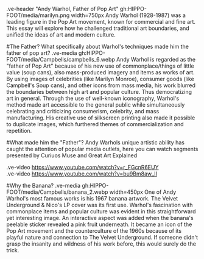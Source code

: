 
.ve-header "Andy Warhol, Father of Pop Art" gh:HIPPO-FOOT/media/marilyn.png width=750px
Andy Warhol (1928-1987) was a leading figure in the Pop Art movement, known for commercial and fine art. This essay will explore how he challenged traditional art boundaries, and unified the ideas of art and modern culture. 



#The Father?
What specifically about Warhol's techniques made him the father of pop art?
.ve-media gh:HIPPO-FOOT/media/Campbells/campbells_6.webp
    Andy Warhol is regarded as the "father of Pop Art" because of his new use of commonplace/things of little value (soup cans), also mass-produced imagery and items as works of art. By using images of celebrities (like Marilyn Monroe), consumer goods (like Campbell's Soup cans), and other icons from mass media, his work blurred the boundaries between high art and popular culture. Thus democratizing art in general. Through the use of well-known iconography, Warhol's method made art accessible to the general public while simultaneously celebrating and criticizing consumerism, celebrity, and mass manufacturing. His creative use of silkscreen printing also made it possible to duplicate images, which furthered themes of commercialization and repetition.

#What made him the "Father"?
Andy Warhols unique artistic ability has caught the attention of popular media outlets, here you can watch segments presented by Curiuos Muse and Great Art Explained 

.ve-video https://www.youtube.com/watch?v=r_FGcnR6EUY                                                                   
.ve-video https://www.youtube.com/watch?v=bu9Bm8aw_lI

#Why the Banana?
.ve-media gh:HIPPO-FOOT/media/Campbells/banana_2.webp width=450px
 One of Andy Warhol's most famous works is his 1967 banana artwork. The Velvet Underground & Nico's LP cover was its first use. Warhol's fascination with commonplace items and popular culture was evident in this straightforward yet interesting image. An interactive aspect was added when the banana's peelable sticker revealed a pink fruit underneath. It became an icon of the Pop Art movement and the counterculture of the 1960s because of its playful nature and connection to The Velvet Underground. If someone didn't grasp the insanity and wildness of his work before, this would surely do the trick. 